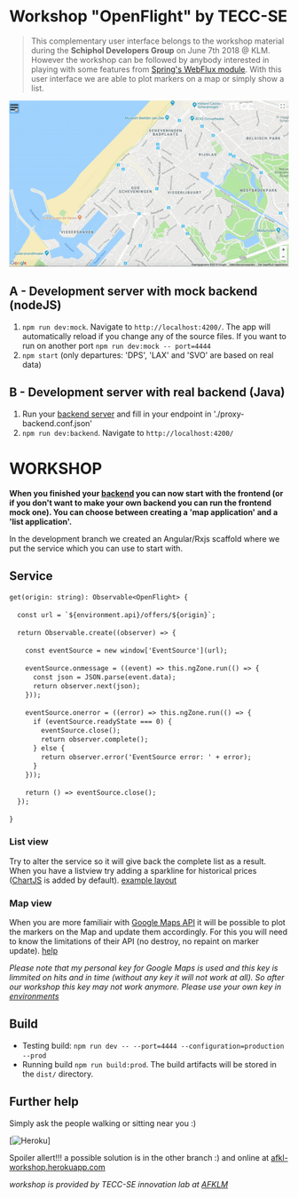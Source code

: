 # Workshop "OpenFlight" by TECC-SE
> This complementary user interface belongs to the workshop material during the **Schiphol Developers Group** on June 7th 2018 @ KLM. However the workshop can be followed by anybody interested in playing with some features from [Spring's WebFlux module](https://github.com/afklm/sdd-webflux-workshop). With this user interface we are able to plot markers on a map or simply show a list. 

![overview](./internals/screens.gif "Possible endresult workshop")

## A - Development server with mock backend (nodeJS)
1) `npm run dev:mock`. Navigate to `http://localhost:4200/`. The app will automatically reload if you change any of the source files. If you want to run on another port `npm run dev:mock -- port=4444`
2) `npm start` (only departures: 'DPS', 'LAX' and 'SVO' are based on real data)

## B - Development server with real backend (Java)
1) Run your [backend server](https://github.com/afklm/sdd-webflux-workshop) and fill in your endpoint in './proxy-backend.conf.json'
2) `npm run dev:backend`. Navigate to `http://localhost:4200/`

# WORKSHOP
**When you finished your [backend](https://github.com/afklm/sdd-webflux-workshop) you can now start with the frontend (or if you don't want to make your own backend you can run the frontend mock one). You can choose between creating a 'map application' and a 'list application'.**

In the development branch we created an Angular/Rxjs scaffold where we put the service which you can use to start with.

## Service

```
get(origin: string): Observable<OpenFlight> {

  const url = `${environment.api}/offers/${origin}`;

  return Observable.create((observer) => {

    const eventSource = new window['EventSource'](url);

    eventSource.onmessage = ((event) => this.ngZone.run(() => {
      const json = JSON.parse(event.data);
      return observer.next(json);
    }));

    eventSource.onerror = ((error) => this.ngZone.run(() => {
      if (eventSource.readyState === 0) {
        eventSource.close();
        return observer.complete();
      } else {
        return observer.error('EventSource error: ' + error);
      }
    }));

    return () => eventSource.close();
  });

}
```

### List view
Try to alter the service so it will give back the complete list as a result. When you have a listview try adding a sparkline for historical prices ([ChartJS](http://www.chartjs.org/samples/latest/charts/line/basic.html) is added by default). [example layout](./internals/docs/LIST.md)

### Map view
When you are more familiair with [Google Maps API](https://developers.google.com/maps/documentation/javascript/overlays) it will be possible to plot the markers on the Map and update them accordingly. For this you will need to know the limitations of their API (no destroy, no repaint on marker update). [help](./internals/docs/MAP.md)

*Please note that my personal key for Google Maps is used and this key is limmited on hits and in time (without any key it will not work at all). So after our workshop this key may not work anymore. Please use your own key in [environments](./src/environments/environment.ts)*

## Build
- Testing build: `npm run dev -- --port=4444 --configuration=production --prod`
- Running build `npm run build:prod`. The build artifacts will be stored in the `dist/` directory.

## Further help
Simply ask the people walking or sitting near you :)

[![Heroku](http://heroku-badge.herokuapp.com/?app=afkl-workshop&style=flat&svg=1)]

Spoiler allert!!! a possible solution is in the other branch :) and online at [afkl-workshop.herokuapp.com](https://afkl-workshop.herokuapp.com)

*workshop is provided by TECC-SE innovation lab at [AFKLM](https://github.com/afklm)*
